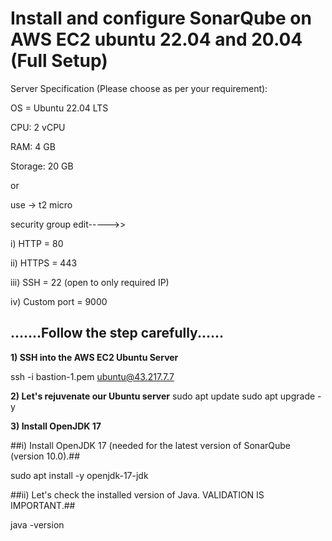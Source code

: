 # Install and configure SonarQube on AWS EC2 ubuntu 22.04 and 20.04 (Full Setup)



Server Specification (Please choose as per your requirement):

OS = Ubuntu 22.04 LTS

CPU: 2 vCPU

RAM: 4 GB

Storage: 20 GB

or 

use -> t2 micro


security group edit----->> 

i) HTTP = 80

ii) HTTPS = 443

iii) SSH = 22 (open to only required IP)

iv) Custom port = 9000

## .......Follow the step carefully......

**1) SSH into the AWS EC2 Ubuntu Server**

ssh -i bastion-1.pem  ubuntu@43.217.7.7

**2) Let's rejuvenate our Ubuntu server**
sudo apt update
sudo apt upgrade -y

**3) Install OpenJDK 17**

##i) Install OpenJDK 17 (needed for the latest version of SonarQube (version 10.0).##

sudo apt install -y openjdk-17-jdk

##ii) Let's check the installed version of Java. VALIDATION IS IMPORTANT.##

java -version
















